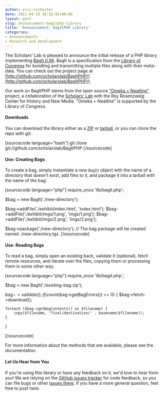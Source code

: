 ```yaml
---
author: eric-rochester
date: 2011-04-19 10:16:01+00:00
layout: post
slug: announcement-bagitphp-library
title: 'Announcement: BagItPHP Library'
categories:
- Announcements
- Research and Development
---
```


The Scholars' Lab is pleased to announce the initial release of a PHP library implementing [BagIt 0.96](https://wiki.ucop.edu/display/Curation/BagIt). BagIt is a specification from the [Library of Congress](http://www.loc.gov/) for bundling and transmitting multiple files along with their meta-data. You can check out the project page at [http://github.com/scholarslab/BagItPHP/](http://github.com/scholarslab/BagItPHP/).

Our work on BagItPHP stems from the open source ["Omeka + Neatline"](/2011/02/15/scholars-lab-and-chnm-partner-on-omeka-neatline/) project, a collaboration of the [Scholars' Lab](http://lib.virginia.edu/scholarslab) with the Roy Rosenzweig Center for History and New Media.  "Omeka + Neatline" is supported by the Library of Congress.



#### Downloads


You can download the library either as a [ZIP](http://github.com/scholarslab/BagItPHP/zipball/master) or [tarball](http://github.com/scholarslab/BagItPHP/tarball/master), or you can clone the repo with git:

[sourcecode language="bash"]
git clone git://github.com/scholarslab/BagItPHP
[/sourcecode]


#### Use: Creating Bags


To create a bag, simply instantiate a new `BagIt` object with the name of a directory that doesn't exist, add files to it, and package it into a tarball with the name of the bag:

[sourcecode language="php"]
require_once 'lib/bagit.php';

$bag = new BagIt('./new-directory');

$bag->addFile('./exhibit/index.html', 'index.html');
$bag->addFile('./exhibit/imgs/1.png', 'imgs/1.png');
$bag->addFile('./exhibit/imgs/2.png', 'imgs/2.png');

$bag->package('./new-directory');
// The bag package will be created named ./new-directory.tgz.
[/sourcecode]


#### Use: Reading Bags


To read a bag, simply open an existing back, validate it (optional), fetch remote resources, and iterate over the files, copying them or processing them in some other way.

[sourcecode language="php"]
require_once 'lib/bagit.php';

$bag = new BagIt('./existing-bag.zip');

$bag->validate();
if (count($bag->getBagErrors()) == 0) {
    $bag->fetch->download();

    foreach ($bag->getBagContents() as $filename) {
        copy($filename, 'final/destination/' . basename($filename));
    }
}

[/sourcecode]

For more information about the methods that are available, please see the documentation.


#### Let Us Hear from You


If you're using this library or have any feedback on it, we'd love to hear from you! We are relying on the [GitHub issues tracker](https://github.com/scholarslab/BagItPHP/issues) for code feedback, so you can file bugs or other [issues there](https://github.com/scholarslab/BagItPHP/issues). If you have a more general question, feel free to post here.
